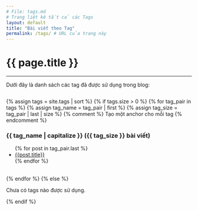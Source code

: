 ```yaml
---
# File: tags.md
# Trang liệt kê tất cả các Tags
layout: default
title: "Bài viết theo Tag"
permalink: /tags/ # URL của trang này
---
```


<h1>{{ page.title }}</h1>
<hr style="border-color: #ccc;">

<p>Dưới đây là danh sách các tag đã được sử dụng trong blog:</p>

<div class="tag-list-page" style="margin-top: 2em;">
  {% assign tags = site.tags | sort %}
  {% if tags.size > 0 %}
    {% for tag_pair in tags %}
      {% assign tag_name = tag_pair | first %}
      {% assign tag_size = tag_pair | last | size %}
      {% comment %} Tạo một anchor cho mỗi tag {% endcomment %}
      <h3 id="{{ tag_name | slugify }}">{{ tag_name | capitalize }} ({{ tag_size }} bài viết)</h3>
      <ul>
          {% for post in tag_pair.last %}
              <li><a href="{{ post.url | relative_url }}">{{post.title}}</a></li>
          {% endfor %}
      </ul>
      <br> 
    {% endfor %}
  {% else %}
    <p>Chưa có tags nào được sử dụng.</p>
  {% endif %}
</div>